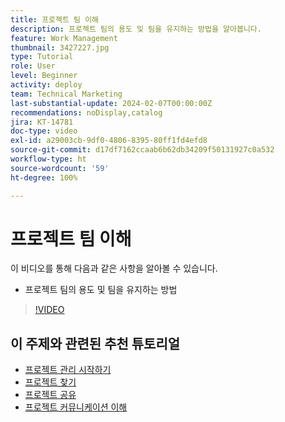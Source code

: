 ```yaml
---
title: 프로젝트 팀 이해
description: 프로젝트 팀의 용도 및 팀을 유지하는 방법을 알아봅니다.
feature: Work Management
thumbnail: 3427227.jpg
type: Tutorial
role: User
level: Beginner
activity: deploy
team: Technical Marketing
last-substantial-update: 2024-02-07T00:00:00Z
recommendations: noDisplay,catalog
jira: KT-14781
doc-type: video
exl-id: a29003cb-9df0-4806-8395-80ff1fd4efd8
source-git-commit: d17df7162ccaab6b62db34209f50131927c0a532
workflow-type: ht
source-wordcount: '59'
ht-degree: 100%

---
```


# 프로젝트 팀 이해

이 비디오를 통해 다음과 같은 사항을 알아볼 수 있습니다.

* 프로젝트 팀의 용도 및 팀을 유지하는 방법

>[!VIDEO](https://video.tv.adobe.com/v/3427227/?quality=12&learn=on&enablevpops)

## 이 주제와 관련된 추천 튜토리얼

* [프로젝트 관리 시작하기](/help/manage-work/projects/getting-started-manage-a-project.md)
* [프로젝트 찾기](/help/manage-work/projects/find-projects.md)
* [프로젝트 공유](/help/manage-work/projects/share-a-project.md)
* [프로젝트 커뮤니케이션 이해](/help/manage-work/projects/understand-project-communication.md)
